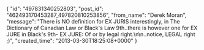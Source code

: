  {
   "id": "497831340252803",
   "post_id": "462493170453287_497820810253856",
   "from_name": "Derek Moran",
   "message": "There is NO definition for EX JURIS interestingly, in The Dictionary of Canadian Law or Black's Law 9th..there is however one for EX JURE in Black's 9th- EX JURE: Of or by legal right.\n\n..notice, LEGAL right ;)",
   "created_time": "2013-03-30T18:25:08+0000"
 }
